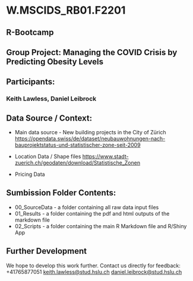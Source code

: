 # W.MSCIDS_RB01.F2201

## R-Bootcamp
## Group Project: Managing the COVID Crisis by Predicting Obesity Levels

## Participants:
### Keith Lawless, Daniel Leibrock

## Data Source / Context:
* Main data source - New building projects in the City of Zürich
https://opendata.swiss/de/dataset/neubauwohnungen-nach-bauprojektstatus-und-statistischer-zone-seit-2009

* Location Data / Shape files
https://www.stadt-zuerich.ch/geodaten/download/Statistische_Zonen

* Pricing Data



## Sumbission Folder Contents:

* 00_SourceData - a folder containing all raw data input files
* 01_Results - a folder containing the pdf and html outputs of the markdown file
* 02_Scripts - a folder containing the main R Markdown file and R/Shiny App

## Further Development

We hope to develop this work further. Contact us directly for feedback:
+41765877051
keith.lawless@stud.hslu.ch
daniel.leibrock@stud.hslu.ch